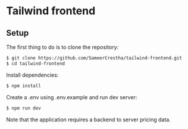 # Tailwind frontend

## Setup

The first thing to do is to clone the repository:

```sh
$ git clone https://github.com/SameerCrestha/tailwind-frontend.git
$ cd tailwind-frontend
```

Install dependencies:

```sh
$ npm install
```
Create a .env using .env.example and run dev server:

```sh
$ npm run dev
```
Note that the application requires a backend to server pricing data.
